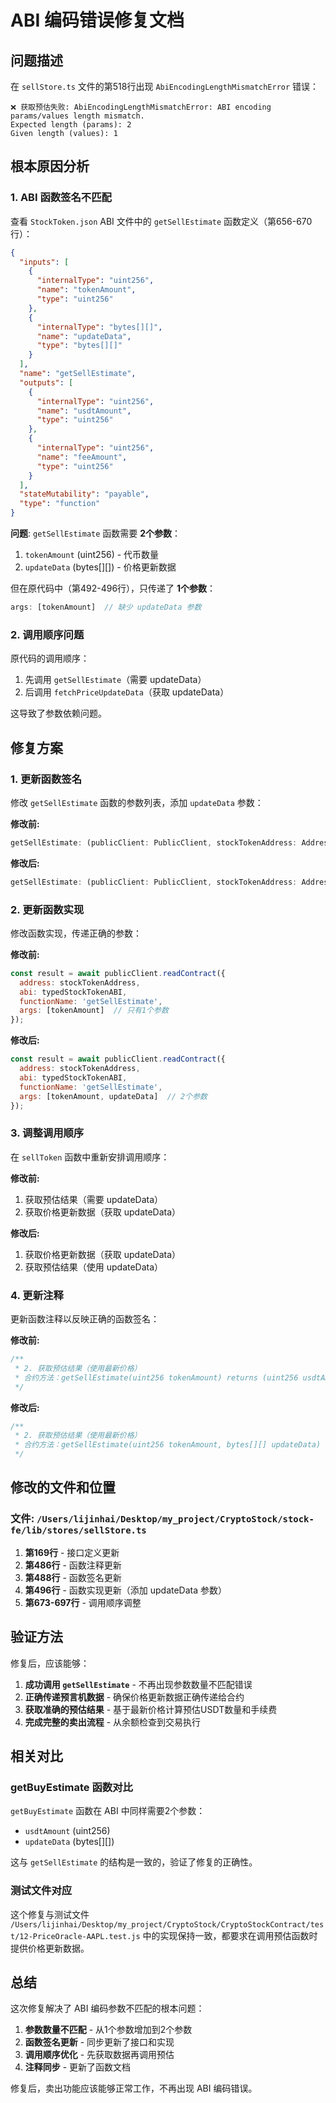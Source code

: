 # ABI 编码错误修复文档

## 问题描述

在 `sellStore.ts` 文件的第518行出现 `AbiEncodingLengthMismatchError` 错误：

```
❌ 获取预估失败: AbiEncodingLengthMismatchError: ABI encoding params/values length mismatch.
Expected length (params): 2
Given length (values): 1
```

## 根本原因分析

### 1. ABI 函数签名不匹配

查看 `StockToken.json` ABI 文件中的 `getSellEstimate` 函数定义（第656-670行）：

```json
{
  "inputs": [
    {
      "internalType": "uint256",
      "name": "tokenAmount",
      "type": "uint256"
    },
    {
      "internalType": "bytes[][]",
      "name": "updateData",
      "type": "bytes[][]"
    }
  ],
  "name": "getSellEstimate",
  "outputs": [
    {
      "internalType": "uint256",
      "name": "usdtAmount",
      "type": "uint256"
    },
    {
      "internalType": "uint256",
      "name": "feeAmount",
      "type": "uint256"
    }
  ],
  "stateMutability": "payable",
  "type": "function"
}
```

**问题**: `getSellEstimate` 函数需要 **2个参数**：
1. `tokenAmount` (uint256) - 代币数量
2. `updateData` (bytes[][]) - 价格更新数据

但在原代码中（第492-496行），只传递了 **1个参数**：
```javascript
args: [tokenAmount]  // 缺少 updateData 参数
```

### 2. 调用顺序问题

原代码的调用顺序：
1. 先调用 `getSellEstimate`（需要 updateData）
2. 后调用 `fetchPriceUpdateData`（获取 updateData）

这导致了参数依赖问题。

## 修复方案

### 1. 更新函数签名

修改 `getSellEstimate` 函数的参数列表，添加 `updateData` 参数：

**修改前:**
```typescript
getSellEstimate: (publicClient: PublicClient, stockTokenAddress: Address, tokenAmount: bigint) => Promise<ContractCallResult>
```

**修改后:**
```typescript
getSellEstimate: (publicClient: PublicClient, stockTokenAddress: Address, tokenAmount: bigint, updateData: Uint8Array[]) => Promise<ContractCallResult>
```

### 2. 更新函数实现

修改函数实现，传递正确的参数：

**修改前:**
```javascript
const result = await publicClient.readContract({
  address: stockTokenAddress,
  abi: typedStockTokenABI,
  functionName: 'getSellEstimate',
  args: [tokenAmount]  // 只有1个参数
});
```

**修改后:**
```javascript
const result = await publicClient.readContract({
  address: stockTokenAddress,
  abi: typedStockTokenABI,
  functionName: 'getSellEstimate',
  args: [tokenAmount, updateData]  // 2个参数
});
```

### 3. 调整调用顺序

在 `sellToken` 函数中重新安排调用顺序：

**修改前:**
1. 获取预估结果（需要 updateData）
2. 获取价格更新数据（获取 updateData）

**修改后:**
1. 获取价格更新数据（获取 updateData）
2. 获取预估结果（使用 updateData）

### 4. 更新注释

更新函数注释以反映正确的函数签名：

**修改前:**
```javascript
/**
 * 2. 获取预估结果（使用最新价格）
 * 合约方法：getSellEstimate(uint256 tokenAmount) returns (uint256 usdtAmount, uint256 feeAmount)
 */
```

**修改后:**
```javascript
/**
 * 2. 获取预估结果（使用最新价格）
 * 合约方法：getSellEstimate(uint256 tokenAmount, bytes[][] updateData) returns (uint256 usdtAmount, uint256 feeAmount)
 */
```

## 修改的文件和位置

### 文件: `/Users/lijinhai/Desktop/my_project/CryptoStock/stock-fe/lib/stores/sellStore.ts`

1. **第169行** - 接口定义更新
2. **第486行** - 函数注释更新
3. **第488行** - 函数签名更新
4. **第496行** - 函数实现更新（添加 updateData 参数）
5. **第673-697行** - 调用顺序调整

## 验证方法

修复后，应该能够：

1. **成功调用 `getSellEstimate`** - 不再出现参数数量不匹配错误
2. **正确传递预言机数据** - 确保价格更新数据正确传递给合约
3. **获取准确的预估结果** - 基于最新价格计算预估USDT数量和手续费
4. **完成完整的卖出流程** - 从余额检查到交易执行

## 相关对比

### getBuyEstimate 函数对比

`getBuyEstimate` 函数在 ABI 中同样需要2个参数：
- `usdtAmount` (uint256)
- `updateData` (bytes[][])

这与 `getSellEstimate` 的结构是一致的，验证了修复的正确性。

### 测试文件对应

这个修复与测试文件 `/Users/lijinhai/Desktop/my_project/CryptoStock/CryptoStockContract/test/12-PriceOracle-AAPL.test.js` 中的实现保持一致，都要求在调用预估函数时提供价格更新数据。

## 总结

这次修复解决了 ABI 编码参数不匹配的根本问题：

1. **参数数量不匹配** - 从1个参数增加到2个参数
2. **函数签名更新** - 同步更新了接口和实现
3. **调用顺序优化** - 先获取数据再调用预估
4. **注释同步** - 更新了函数文档

修复后，卖出功能应该能够正常工作，不再出现 ABI 编码错误。